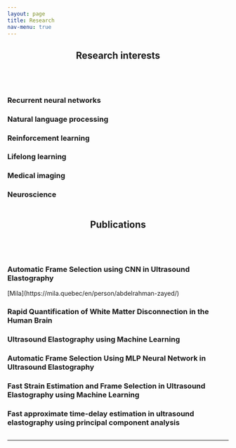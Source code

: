 ```yaml
---
layout: page
title: Research
nav-menu: true
---
```


<!-- Main -->
<div id="main" class="alt">

<!-- One -->
<section id="one">
	<div class="inner">
		<header class="major">
			<h1>Research interests</h1>
		</header>

<!-- Content -->
<div class="column">
	<div class="6u 10u$(small)">
		<h3>Recurrent neural networks</h3>
	</div>
	<div class="6u$ 10u$(small)">
		<h3>Natural language processing</h3>
	</div>
	<!-- Break -->
	<div class="4u 10u$(medium)">
		<h3>Reinforcement learning</h3>
	</div>
	<div class="4u 10u$(medium)">
		<h3>Lifelong learning</h3>
	</div>
	<div class="4u$ 10u$(medium)">
		<h3>Medical imaging</h3>
	</div>
	<div class="6u$ 10u$(small)">
		<h3>Neuroscience</h3>
	</div>
</div>
		<header class="major">
			<h1>Publications</h1>
		</header>
<!-- Content -->
<div class="column">
	<div class="6u 10u$(small)">
		<h3>Automatic Frame Selection using CNN in Ultrasound Elastography</h3>
		<p>[Mila](https://mila.quebec/en/person/abdelrahman-zayed/)</p>
	</div>
	<div class="6u$ 10u$(small)">
		<h3>Rapid Quantification of White Matter Disconnection in the Human Brain</h3>
	</div>
	<!-- Break -->
	<div class="4u 10u$(medium)">
		<h3>Ultrasound Elastography using Machine Learning</h3>
	</div>
	<div class="4u 10u$(medium)">
		<h3>Automatic Frame Selection Using MLP Neural Network in Ultrasound Elastography</h3>
	</div>
	<div class="4u$ 10u$(medium)">
		<h3>Fast Strain Estimation and Frame Selection in Ultrasound Elastography using Machine Learning</h3>
	</div>
	<div class="6u$ 10u$(small)">
		<h3>Fast approximate time-delay estimation in ultrasound elastography using principal component analysis</h3>
	</div>
</div>
<hr class="major" />


<!-- Text stuff -->


</div>
</section>

</div>
